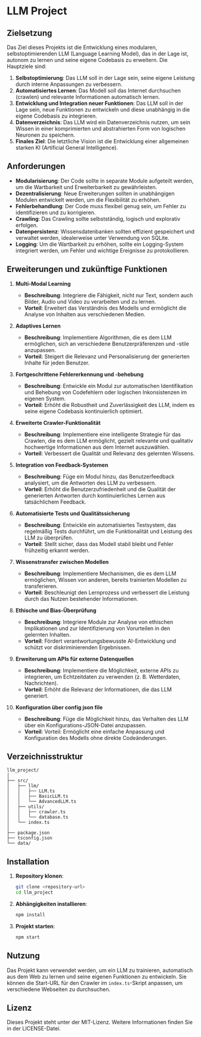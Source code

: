 
# LLM Project

## Zielsetzung

Das Ziel dieses Projekts ist die Entwicklung eines modularen, selbstoptimierenden LLM (Language Learning Model), das in der Lage ist, autonom zu lernen und seine eigene Codebasis zu erweitern. Die Hauptziele sind:

1. **Selbstoptimierung**: Das LLM soll in der Lage sein, seine eigene Leistung durch interne Anpassungen zu verbessern.
2. **Automatisiertes Lernen**: Das Modell soll das Internet durchsuchen (crawlen) und relevante Informationen automatisch lernen.
3. **Entwicklung und Integration neuer Funktionen**: Das LLM soll in der Lage sein, neue Funktionen zu entwickeln und diese unabhängig in die eigene Codebasis zu integrieren.
4. **Datenverzeichnis**: Das LLM wird ein Datenverzeichnis nutzen, um sein Wissen in einer komprimierten und abstrahierten Form von logischen Neuronen zu speichern.
5. **Finales Ziel**: Die letztliche Vision ist die Entwicklung einer allgemeinen starken KI (Artificial General Intelligence).

## Anforderungen

- **Modularisierung**: Der Code sollte in separate Module aufgeteilt werden, um die Wartbarkeit und Erweiterbarkeit zu gewährleisten.
- **Dezentralisierung**: Neue Erweiterungen sollten in unabhängigen Modulen entwickelt werden, um die Flexibilität zu erhöhen.
- **Fehlerbehandlung**: Der Code muss flexibel genug sein, um Fehler zu identifizieren und zu korrigieren.
- **Crawling**: Das Crawling sollte selbstständig, logisch und explorativ erfolgen.
- **Datenpersistenz**: Wissensdatenbanken sollten effizient gespeichert und verwaltet werden, idealerweise unter Verwendung von SQLite.
- **Logging**: Um die Wartbarkeit zu erhöhen, sollte ein Logging-System integriert werden, um Fehler und wichtige Ereignisse zu protokollieren.

## Erweiterungen und zukünftige Funktionen

1. **Multi-Modal Learning**  
   - **Beschreibung**: Integriere die Fähigkeit, nicht nur Text, sondern auch Bilder, Audio und Video zu verarbeiten und zu lernen.
   - **Vorteil**: Erweitert das Verständnis des Modells und ermöglicht die Analyse von Inhalten aus verschiedenen Medien.

2. **Adaptives Lernen**  
   - **Beschreibung**: Implementiere Algorithmen, die es dem LLM ermöglichen, sich an verschiedene Benutzerpräferenzen und -stile anzupassen.
   - **Vorteil**: Steigert die Relevanz und Personalisierung der generierten Inhalte für jeden Benutzer.

3. **Fortgeschrittene Fehlererkennung und -behebung**  
   - **Beschreibung**: Entwickle ein Modul zur automatischen Identifikation und Behebung von Codefehlern oder logischen Inkonsistenzen im eigenen System.
   - **Vorteil**: Erhöht die Robustheit und Zuverlässigkeit des LLM, indem es seine eigene Codebasis kontinuierlich optimiert.

4. **Erweiterte Crawler-Funktionalität**  
   - **Beschreibung**: Implementiere eine intelligente Strategie für das Crawlen, die es dem LLM ermöglicht, gezielt relevante und qualitativ hochwertige Informationen aus dem Internet auszuwählen.
   - **Vorteil**: Verbessert die Qualität und Relevanz des gelernten Wissens.

5. **Integration von Feedback-Systemen**  
   - **Beschreibung**: Füge ein Modul hinzu, das Benutzerfeedback analysiert, um die Antworten des LLM zu verbessern.
   - **Vorteil**: Erhöht die Benutzerzufriedenheit und die Qualität der generierten Antworten durch kontinuierliches Lernen aus tatsächlichem Feedback.

6. **Automatisierte Tests und Qualitätssicherung**  
   - **Beschreibung**: Entwickle ein automatisiertes Testsystem, das regelmäßig Tests durchführt, um die Funktionalität und Leistung des LLM zu überprüfen.
   - **Vorteil**: Stellt sicher, dass das Modell stabil bleibt und Fehler frühzeitig erkannt werden.

7. **Wissenstransfer zwischen Modellen**  
   - **Beschreibung**: Implementiere Mechanismen, die es dem LLM ermöglichen, Wissen von anderen, bereits trainierten Modellen zu transferieren.
   - **Vorteil**: Beschleunigt den Lernprozess und verbessert die Leistung durch das Nutzen bestehender Informationen.

8. **Ethische und Bias-Überprüfung**  
   - **Beschreibung**: Integriere Module zur Analyse von ethischen Implikationen und zur Identifizierung von Vorurteilen in den gelernten Inhalten.
   - **Vorteil**: Fördert verantwortungsbewusste AI-Entwicklung und schützt vor diskriminierenden Ergebnissen.

9. **Erweiterung um APIs für externe Datenquellen**  
   - **Beschreibung**: Implementiere die Möglichkeit, externe APIs zu integrieren, um Echtzeitdaten zu verwenden (z. B. Wetterdaten, Nachrichten).
   - **Vorteil**: Erhöht die Relevanz der Informationen, die das LLM generiert.

10. **Konfiguration über config json file**  
    - **Beschreibung**: Füge die Möglichkeit hinzu, das Verhalten des LLM über ein Konfigurations-JSON-Datei anzupassen.
    - **Vorteil**: Vorteil: Ermöglicht eine einfache Anpassung und Konfiguration des Modells ohne direkte Codeänderungen.

## Verzeichnisstruktur

```plaintext
llm_project/
│
├── src/
│   ├── llm/
│   │   ├── LLM.ts
│   │   ├── BasicLLM.ts
│   │   └── AdvancedLLM.ts
│   ├── utils/
│   │   ├── crawler.ts
│   │   └── database.ts
│   └── index.ts
│
├── package.json
├── tsconfig.json
└── data/
```

## Installation

1. **Repository klonen**:
   ```bash
   git clone <repository-url>
   cd llm_project
   ```

2. **Abhängigkeiten installieren**:
   ```bash
   npm install
   ```

3. **Projekt starten**:
   ```bash
   npm start
   ```

## Nutzung

Das Projekt kann verwendet werden, um ein LLM zu trainieren, automatisch aus dem Web zu lernen und seine eigenen Funktionen zu entwickeln. Sie können die Start-URL für den Crawler im `index.ts`-Skript anpassen, um verschiedene Webseiten zu durchsuchen.

## Lizenz

Dieses Projekt steht unter der MIT-Lizenz. Weitere Informationen finden Sie in der LICENSE-Datei.
